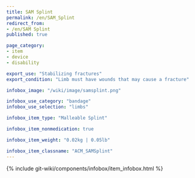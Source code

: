 ```yaml
---
title: SAM Splint
permalink: /en/SAM_Splint
redirect_from:
- /en/SAM Splint
published: true

page_category:
- item
- device
- disability

export_use: "Stabilizing fractures"
export_condition: "Limb must have wounds that may cause a fracture"

infobox_image: "/wiki/image/samsplint.png"

infobox_use_category: "bandage"
infobox_use_selection: "limbs"

infobox_item_type: "Malleable Splint"

infobox_item_nonmedication: true

infobox_item_weight: "0.02kg | 0.05lb"

infobox_item_classname: "ACM_SAMSplint"
---
```


{% include git-wiki/components/infobox/item_infobox.html %}